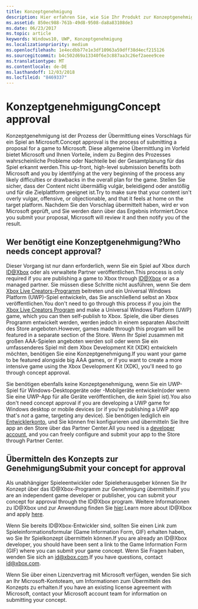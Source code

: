 ```yaml
---
title: Konzeptgenehmigung
description: Hier erfahren Sie, wie Sie Ihr Produkt zur Konzeptgenehmigung übermitteln, die Sie benötigen, wenn das Produkt auf der Xbox ausgeführt wird oder Xbox Live verwendet.
ms.assetid: 850ec988-761b-49d8-9508-da8a83108de3
ms.date: 06/23/2017
ms.topic: article
keywords: Windows10, UWP, Konzeptgenehmigung
ms.localizationpriority: medium
ms.openlocfilehash: 1e4ecdbb77e1e3df10963a59dff38d4ecf215126
ms.sourcegitcommit: b4c502d69a13340f6e3c887aa3c26ef2aeee9cee
ms.translationtype: MT
ms.contentlocale: de-DE
ms.lasthandoff: 12/03/2018
ms.locfileid: "8469337"
---
```

# <a name="concept-approval"></a><span data-ttu-id="04844-104">Konzeptgenehmigung</span><span class="sxs-lookup"><span data-stu-id="04844-104">Concept approval</span></span>

<span data-ttu-id="04844-105">Konzeptgenehmigung ist der Prozess der Übermittlung eines Vorschlags für ein Spiel an Microsoft.</span><span class="sxs-lookup"><span data-stu-id="04844-105">Concept approval is the process of submitting a proposal for a game to Microsoft.</span></span> <span data-ttu-id="04844-106">Diese allgemeine Übermittlung im Vorfeld bietet Microsoft und Ihnen Vorteile, indem zu Beginn des Prozesses wahrscheinliche Probleme oder Nachteile bei der Gesamtplanung für das Spiel erkannt werden.</span><span class="sxs-lookup"><span data-stu-id="04844-106">This up-front, high-level submission benefits both Microsoft and you by identifying at the very beginning of the process any likely difficulties or drawbacks in the overall plan for the game.</span></span> <span data-ttu-id="04844-107">Stellen Sie sicher, dass der Content nicht übermäßig vulgär, beleidigend oder anstößig und für die Zielplattform geeignet ist.</span><span class="sxs-lookup"><span data-stu-id="04844-107">Try to make sure that your content isn't overly vulgar, offensive, or objectionable, and that it feels at home on the target platform.</span></span> <span data-ttu-id="04844-108">Nachdem Sie den Vorschlag übermittelt haben, wird er von Microsoft geprüft, und Sie werden dann über das Ergebnis informiert.</span><span class="sxs-lookup"><span data-stu-id="04844-108">Once you submit your proposal, Microsoft will review it and then notify you of the result.</span></span>

## <a name="who-needs-concept-approval"></a><span data-ttu-id="04844-109">Wer benötigt eine Konzeptgenehmigung?</span><span class="sxs-lookup"><span data-stu-id="04844-109">Who needs concept approval?</span></span>

<span data-ttu-id="04844-110">Dieser Vorgang ist nur dann erforderlich, wenn Sie ein Spiel auf Xbox durch [ID@Xbox](http://www.xbox.com/Developers/id) oder als verwaltete Partner veröffentlichen.</span><span class="sxs-lookup"><span data-stu-id="04844-110">This process is only required if you are publishing a game to Xbox through [ID@Xbox](http://www.xbox.com/Developers/id) or as a managed partner.</span></span> <span data-ttu-id="04844-111">Sie müssen diese Schritte nicht ausführen, wenn Sie dem [Xbox Live Creators-Programm](https://developer.microsoft.com/games/xbox/xboxlive/creator) beitreten und ein Universal Windows Platform (UWP)-Spiel entwickeln, das Sie anschließend selbst an Xbox veröffentlichen.</span><span class="sxs-lookup"><span data-stu-id="04844-111">You don't need to go through this process if you join the [Xbox Live Creators Program](https://developer.microsoft.com/games/xbox/xboxlive/creator) and make a Universal Windows Platform (UWP) game, which you can then self-publish to Xbox.</span></span> <span data-ttu-id="04844-112">Spiele, die über dieses Programm entwickelt werden, werden jedoch in einem separaten Abschnitt des Store angeboten.</span><span class="sxs-lookup"><span data-stu-id="04844-112">However, games made through this program will be featured in a separate section of the Store.</span></span> <span data-ttu-id="04844-113">Wenn Ihr Spiel zusammen mit großen AAA-Spielen angeboten werden soll oder wenn Sie ein umfassenderes Spiel mit dem Xbox Development Kit (XDK) entwickeln möchten, benötigen Sie eine Konzeptgenehmigung.</span><span class="sxs-lookup"><span data-stu-id="04844-113">If you want your game to be featured alongside big AAA games, or if you want to create a more intensive game using the Xbox Development Kit (XDK), you'll need to go through concept approval.</span></span>

<span data-ttu-id="04844-114">Sie benötigen ebenfalls keine Konzeptgenehmigung, wenn Sie ein UWP-Spiel für Windows-Desktopgeräte oder -Mobilgeräte entwickeln(oder wenn Sie eine UWP-App für alle Geräte veröffentlichen, die *kein* Spiel ist).</span><span class="sxs-lookup"><span data-stu-id="04844-114">You also don't need concept approval if you are developing a UWP game for Windows desktop or mobile devices (or if you're publishing a UWP app that's *not* a game, targeting any device).</span></span> <span data-ttu-id="04844-115">Sie benötigen lediglich ein [Entwicklerkonto](https://go.microsoft.com/fwlink/?LinkId=817223), und Sie können frei konfigurieren und übermitteln Sie Ihre app an den Store über das Partner Center.</span><span class="sxs-lookup"><span data-stu-id="04844-115">All you need is a [developer account](https://go.microsoft.com/fwlink/?LinkId=817223), and you can freely configure and submit your app to the Store through Partner Center.</span></span>

## <a name="submit-your-concept-for-approval"></a><span data-ttu-id="04844-116">Übermitteln des Konzepts zur Genehmigung</span><span class="sxs-lookup"><span data-stu-id="04844-116">Submit your concept for approval</span></span>

<span data-ttu-id="04844-117">Als unabhängiger Spieleentwickler oder Spieleherausgeber können Sie Ihr Konzept über das ID@Xbox-Programm zur Genehmigung übermitteln.</span><span class="sxs-lookup"><span data-stu-id="04844-117">If you are an independent game developer or publisher, you can submit your concept for approval through the ID@Xbox program.</span></span> <span data-ttu-id="04844-118">Weitere Informationen zu ID@Xbox und zur Anwendung finden Sie [hier](http://www.xbox.com/Developers/id).</span><span class="sxs-lookup"><span data-stu-id="04844-118">Learn more about ID@Xbox and apply [here](http://www.xbox.com/Developers/id).</span></span>

<span data-ttu-id="04844-119">Wenn Sie bereits ID@Xbox-Entwickler sind, sollten Sie einen Link zum Spieleinformationsformular (Game Information Form, GIF) erhalten haben, wo Sie Ihr Spielkonzept übermitteln können.</span><span class="sxs-lookup"><span data-stu-id="04844-119">If you are already an ID@Xbox developer, you should have been sent a link to the Game Information Form (GIF) where you can submit your game concept.</span></span> <span data-ttu-id="04844-120">Wenn Sie Fragen haben, wenden Sie sich an [id@xbox.com](mailto:id@xbox.com).</span><span class="sxs-lookup"><span data-stu-id="04844-120">If you have questions, contact [id@xbox.com](mailto:id@xbox.com).</span></span>

<span data-ttu-id="04844-121">Wenn Sie über einen Lizenzvertrag mit Microsoft verfügen, wenden Sie sich an Ihr Microsoft-Kontoteam, um Informationen zum Übermitteln des Konzepts zu erhalten.</span><span class="sxs-lookup"><span data-stu-id="04844-121">If you have an existing license agreement with Microsoft, contact your Microsoft account team for information on submitting your concept.</span></span>